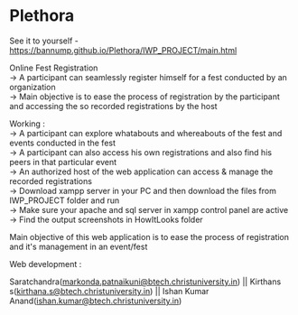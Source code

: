 # Plethora
See it to yourself - https://bannump.github.io/Plethora/IWP_PROJECT/main.html 

Online Fest Registration                                                                                                                                                          
-> A participant can seamlessly register himself for a fest conducted by an organization                                                                                           
-> Main objective is to ease the process of registration by the participant and accessing the so recorded registrations by the host                                                 

Working :                                                                                                                                                                         
-> A participant can explore whatabouts and whereabouts of the fest and events conducted in the fest                                                                               
-> A participant can also access his own registrations and also find his peers in that particular event                                                                    
-> An authorized host of the web application can access & manage the recorded registrations                                                                                       
-> Download xampp server in your PC and then download the files from IWP_PROJECT folder and run                                                                                     
-> Make sure your apache and sql server in xampp control panel are active                                                                                                          
-> Find the output screenshots in HowItLooks folder                                                                                                                                 

Main objective of this web application is to ease the process of registration and it's management in an event/fest 

Web development :

Saratchandra(markonda.patnaikuni@btech.christuniversity.in) || Kirthans s(kirthana.s@btech.christuniversity.in) || Ishan Kumar Anand(ishan.kumar@btech.christuniversity.in)
